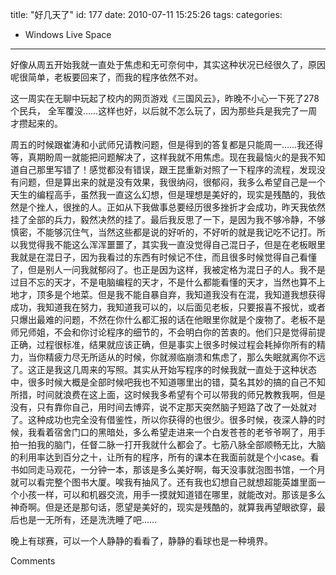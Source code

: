 title: "好几天了"
id: 177
date: 2010-07-11 15:25:26
tags: 
categories: 
- Windows Live Space
---


好像从周五开始我就一直处于焦虑和无可奈何中，其实这种状况已经很久了，原因呢很简单，老板要回来了，而我的程序依然不对。

这一周实在无聊中玩起了校内的网页游戏《三国风云》，昨晚不小心一下死了278个民兵， 全军覆没……这样也好，以后就不怎么玩了，因为那些兵是我完了一周才攒起来的。

周五的时候跟崔涛和小武师兄请教问题，但是得到的答复都是只能周一……我还得等，真期盼周一就能把问题解决了，这样我就不用焦虑。现在我最恼火的是我不知道自己那里写错了！感觉都没有错误，跟王昆重新对照了一下程序的流程，发现没有问题，但是算出来的就是没有效果，我很纳闷，很郁闷，我多么希望自己是一个天生的编程高手，虽然我一直这么幻想，但是理想是美好的，现实是残酷的，我依然是个挫人，很挫的人。正如从下我做事总要经历很多挫折才会成功，昨天我依然挂了全部的兵力，毅然决然的挂了。最后我反思了一下，是因为我不够冷静，不够慎密，不能够沉住气，当然这些都是说的好听的，不好听的就是我记吃不记打。所以我觉得我不能这么浑浑噩噩了，其实我一直没觉得自己混日子，但是在老板眼里我就是在混日子，因为我看过的东西有时候记不住，而且很多时候觉得自己看懂了，但是别人一问我就郁闷了。也正是因为这样，我被定格为混日子的人。我不是过目不忘的天才，不是电脑编程的天才，不是什么都能看懂的天才，当然也算不上地才，顶多是个地菜。但是我不能自暴自弃，我知道我没有在混，我知道我想获得成功，我知道我在努力，我知道我可以的，以后面见老板，只要报喜不报忧，或者只爆出最难的问题，不然在你什么都汇报的话在他眼里你就是个废物了。老板不是师兄师姐，不会和你讨论程序的细节的，不会明白你的苦衷的。他们只是觉得前提正确，过程很标准，结果就应该正确，但是事实上很多时候过程会耗掉你所有的精力，当你精疲力尽无所适从的时候，你就濒临崩溃和焦虑了，那么失眠就离你不远了。这正是我这几周来的写照。其实从开始写程序的时候我就一直处于这种状态中，很多时候大概是全部时候吧我也不知道哪里出的错，莫名其妙的搞的自己不知所措，时间就浪费在这上面，这时候我多希望有个可以带我的师兄教教我啊，但是没有，只有靠你自己，用时间去博弈，说不定那天突然脑子短路了改了一处就对了。这种成功也完全没有借鉴性，所以你获得的也很少。很多时候，夜深人静的时候，我看着宿舍门口的黑暗处，多么希望走进来一个白发苍苍的老爷爷啊了，用手拍一拍我的脑门，任督二脉一打开我就什么都会了。七筋八脉全部顺畅无比，大脑的利用率达到百分之十，让所有的程序，所有的课本在我面前就是个小case。看书如同走马观花，一分钟一本，那该是多么美好啊，每天没事就泡图书馆，一个月就可以看完整个图书大厦。唉我有抽风了。还有我也幻想自己就想超能英雄里面一个小孩一样，可以和机器交流，用手一摸就知道错在哪里，就能改对。那该是多么神奇啊。但是还是那句话，愿望是美好的，现实是残酷的，就算我再望眼欲穿，最后也是一无所有，还是洗洗睡了吧……

晚上有球赛，可以一个人静静的看看了，静静的看球也是一种境界。

Comments
